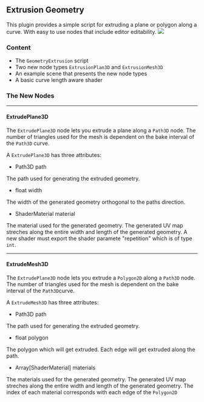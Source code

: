 ## Extrusion Geometry
This plugin provides a simple script for extruding a plane or polygon along a curve. With easy to use nodes that include editor editability.
![](./_doc/media.gif)
### Content
- The `GeometryExtrusion` script
- Two new node types `ExtrusionPlan3D` and `ExtrusionMesh3D`
- An example scene that presents the new node types
- A basic curve length aware shader

### The New Nodes

<hr>

#### ExtrudePlane3D
The `ExtrudePlane3D` node lets you extrude a plane along a `Path3D` node. The number of triangles used for the mesh is dependent on the bake interval of the `Path3D` curve.

A `ExtrudePlane3D` has three attributes:
- Path3D path

The path used for generating the extruded geometry.

- float width

The width of the generated geometry orthogonal to the paths direction.

- ShaderMaterial material

The material used for the generated geometry. The generated UV map streches along the entire width and length of the generated geometry. A new shader must export the shader paramete "repetition" which is of type `int`.

<hr>

#### ExtrudeMesh3D
The `ExtrudePlane3D` node lets you extrude a `Polygon2D` along a `Path3D` node. The number of triangles used for the mesh is dependent on the bake interval of the `Path3D`curve.

A `ExtrudeMesh3D` has three attributes:
- Path3D path

The path used for generating the extruded geometry.

- float polygon

The polygon which will get extruded. Each edge will get extruded along the path.

- Array[ShaderMaterial] materials

The materials used for the generated geometry. The generated UV map streches along the entire width and length of the generated geometry. The index of each material corresponds with each edge of the `Polygon2D`

